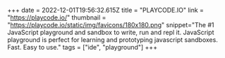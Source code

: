 +++
date = 2022-12-01T19:56:32.615Z
title = "PLAYCODE.IO"
link = "https://playcode.io/"
thumbnail = "https://playcode.io/static/img/favicons/180x180.png"
snippet="The #1 JavaScript playground and sandbox to write, run and repl it. JavaScript playground is perfect for learning and prototyping javascript sandboxes. Fast. Easy to use."
tags = ["ide", "playground"]
+++
